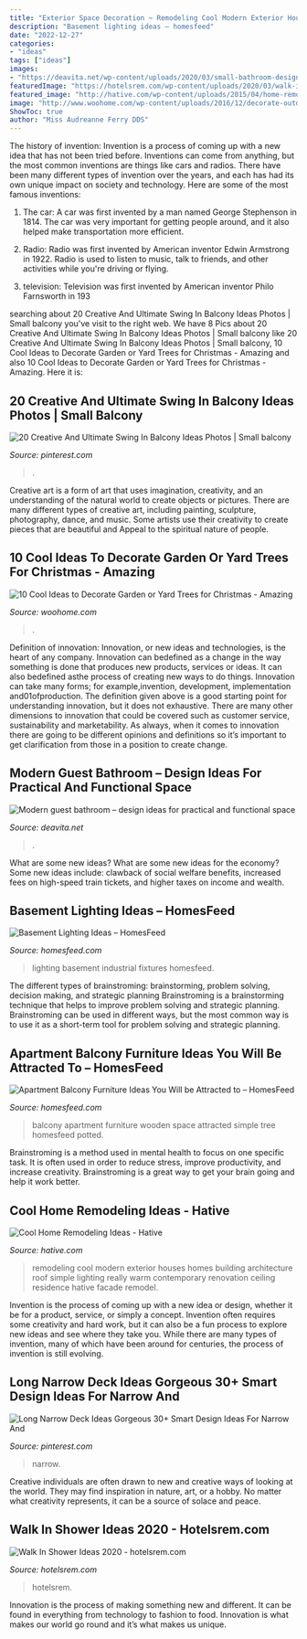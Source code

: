 ```yaml
---
title: "Exterior Space Decoration ~ Remodeling Cool Modern Exterior Houses Homes Building Architecture Roof Simple Lighting Really Warm Contemporary Renovation Ceiling Residence Hative Facade Remodel"
description: "Basement lighting ideas – homesfeed"
date: "2022-12-27"
categories:
- "ideas"
tags: ["ideas"]
images:
- "https://deavita.net/wp-content/uploads/2020/03/small-bathroom-design-with-walk-in-shower.jpg"
featuredImage: "https://hotelsrem.com/wp-content/uploads/2020/03/walk-in-shower-ideas-unique-look-at-these-30-attractive-walk-in-shower-designs-the-of-walk-in-shower-ideas.jpg"
featured_image: "http://hative.com/wp-content/uploads/2015/04/home-remodeling-ideas/24-home-remodeling-ideas.jpg"
image: "http://www.woohome.com/wp-content/uploads/2016/12/decorate-outdoor-tree-this-christmas-08.jpg"
ShowToc: true
author: "Miss Audreanne Ferry DDS"
---
```



The history of invention:
Invention is a process of coming up with a new idea that has not been tried before. Inventions can come from anything, but the most common inventions are things like cars and radios. There have been many different types of invention over the years, and each has had its own unique impact on society and technology. Here are some of the most famous inventions:
1) The car: A car was first invented by a man named George Stephenson in 1814. The car was very important for getting people around, and it also helped make transportation more efficient.

2) Radio: Radio was first invented by American inventor Edwin Armstrong in 1922. Radio is used to listen to music, talk to friends, and other activities while you're driving or flying.

3) television: Television was first invented by American inventor Philo Farnsworth in 193
	

		
searching about 20 Creative And Ultimate Swing In Balcony Ideas Photos | Small balcony you've visit to the right web. We have 8 Pics about 20 Creative And Ultimate Swing In Balcony Ideas Photos | Small balcony like 20 Creative And Ultimate Swing In Balcony Ideas Photos | Small balcony, 10 Cool Ideas to Decorate Garden or Yard Trees for Christmas - Amazing and also 10 Cool Ideas to Decorate Garden or Yard Trees for Christmas - Amazing. Here it is:
		
    
## 20 Creative And Ultimate Swing In Balcony Ideas Photos | Small Balcony

<img loading=lazy src="https://i.pinimg.com/736x/e0/bd/f7/e0bdf7609d9fe93baf486f314c19785c.jpg" onerror="this.onerror=null;this.src='https://tse1.mm.bing.net/th?id=OIP.h8BO8Ye1BEDO53eFRRpLcAHaLH&amp;pid=15.1';" alt="20 Creative And Ultimate Swing In Balcony Ideas Photos | Small balcony">

_Source: pinterest.com_

>. 

	

Creative art is a form of art that uses imagination, creativity, and an understanding of the natural world to create objects or pictures. There are many different types of creative art, including painting, sculpture, photography, dance, and music. Some artists use their creativity to create pieces that are beautiful and Appeal to the spiritual nature of people.

    
## 10 Cool Ideas To Decorate Garden Or Yard Trees For Christmas - Amazing

<img loading=lazy src="http://www.woohome.com/wp-content/uploads/2016/12/decorate-outdoor-tree-this-christmas-08.jpg" onerror="this.onerror=null;this.src='https://tse3.mm.bing.net/th?id=OIP.Ug26P9ctHmygm-559bafPwHaLE&amp;pid=15.1';" alt="10 Cool Ideas to Decorate Garden or Yard Trees for Christmas - Amazing">

_Source: woohome.com_

>. 

	

Definition of innovation:
Innovation, or new ideas and technologies, is the heart of any company. Innovation can bedefined as a change in the way something is done that produces new products, services or ideas. It can also bedefined asthe process of creating new ways to do things. Innovation can take many forms; for example,invention, development, implementation and01ofproduction.
The definition given above is a good starting point for understanding innovation, but it does not exhaustive. There are many other dimensions to innovation that could be covered such as customer service, sustainability and marketability. As always, when it comes to innovation there are going to be different opinions and definitions so it’s important to get clarification from those in a position to create change.

    
## Modern Guest Bathroom – Design Ideas For Practical And Functional Space

<img loading=lazy src="https://deavita.net/wp-content/uploads/2020/03/small-bathroom-design-with-walk-in-shower.jpg" onerror="this.onerror=null;this.src='https://tse2.mm.bing.net/th?id=OIP.erM_NHmsd1Yeofb8E-GjtAHaLH&amp;pid=15.1';" alt="Modern guest bathroom – design ideas for practical and functional space">

_Source: deavita.net_

>. 

	

What are some new ideas?
What are some new ideas for the economy? 
Some new ideas include: clawback of social welfare benefits, increased fees on high-speed train tickets, and higher taxes on income and wealth.

    
## Basement Lighting Ideas – HomesFeed

<img loading=lazy src="https://homesfeed.com/wp-content/uploads/2015/08/Industrial-lighting-fixtures-for-basement.jpg" onerror="this.onerror=null;this.src='https://tse3.mm.bing.net/th?id=OIP.FQ2r12YGf1WMCdR2bxF2zQAAAA&amp;pid=15.1';" alt="Basement Lighting Ideas – HomesFeed">

_Source: homesfeed.com_

>lighting basement industrial fixtures homesfeed. 

	

The different types of brainstroming: brainstorming, problem solving, decision making, and strategic planning
Brainstroming is a brainstorming technique that helps to improve problem solving and strategic planning. Brainstroming can be used in different ways, but the most common way is to use it as a short-term tool for problem solving and strategic planning.

    
## Apartment Balcony Furniture Ideas You Will Be Attracted To – HomesFeed

<img loading=lazy src="https://homesfeed.com/wp-content/uploads/2015/11/simple-balcony-ideas-with-space-saving-apartment-balcony-furniture-and-modern-roking-chair-plus-potted-tree-and-small-potted-grenery-and-wooden-floor-and-metal-fence.jpeg" onerror="this.onerror=null;this.src='https://tse3.mm.bing.net/th?id=OIP.eo5Stm60o-eHjuBhl94_hwHaLH&amp;pid=15.1';" alt="Apartment Balcony Furniture Ideas You Will be Attracted to – HomesFeed">

_Source: homesfeed.com_

>balcony apartment furniture wooden space attracted simple tree homesfeed potted. 

	

Brainstroming is a method used in mental health to focus on one specific task. It is often used in order to reduce stress, improve productivity, and increase creativity. Brainstroming is a great way to get your brain going and help it work better.

    
## Cool Home Remodeling Ideas - Hative

<img loading=lazy src="http://hative.com/wp-content/uploads/2015/04/home-remodeling-ideas/24-home-remodeling-ideas.jpg" onerror="this.onerror=null;this.src='https://tse3.mm.bing.net/th?id=OIP.Px9UhvsnfGomurj_uFspswHaLH&amp;pid=15.1';" alt="Cool Home Remodeling Ideas - Hative">

_Source: hative.com_

>remodeling cool modern exterior houses homes building architecture roof simple lighting really warm contemporary renovation ceiling residence hative facade remodel. 

	

Invention is the process of coming up with a new idea or design, whether it be for a product, service, or simply a concept. Invention often requires some creativity and hard work, but it can also be a fun process to explore new ideas and see where they take you. While there are many types of invention, many of which have been around for centuries, the process of invention is still evolving.

    
## Long Narrow Deck Ideas Gorgeous 30+ Smart Design Ideas For Narrow And

<img loading=lazy src="https://i.pinimg.com/736x/f8/29/09/f829099083c67abd4a33ff5b5874075f.jpg" onerror="this.onerror=null;this.src='https://tse1.mm.bing.net/th?id=OIP.tCw9Tn8EDWz-OS3W3muSgwHaKd&amp;pid=15.1';" alt="Long Narrow Deck Ideas Gorgeous 30+ Smart Design Ideas For Narrow And">

_Source: pinterest.com_

>narrow. 

	

Creative individuals are often drawn to new and creative ways of looking at the world. They may find inspiration in nature, art, or a hobby. No matter what creativity represents, it can be a source of solace and peace.

    
## Walk In Shower Ideas 2020 - Hotelsrem.com

<img loading=lazy src="https://hotelsrem.com/wp-content/uploads/2020/03/walk-in-shower-ideas-unique-look-at-these-30-attractive-walk-in-shower-designs-the-of-walk-in-shower-ideas.jpg" onerror="this.onerror=null;this.src='https://tse4.mm.bing.net/th?id=OIP.6L38u32PnN9aCxeQkZXn6AHaLH&amp;pid=15.1';" alt="Walk In Shower Ideas 2020 - hotelsrem.com">

_Source: hotelsrem.com_

>hotelsrem. 

	

Innovation is the process of making something new and different. It can be found in everything from technology to fashion to food. Innovation is what makes our world go round and it’s what makes us unique.

